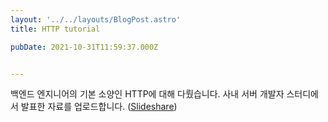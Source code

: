 ```yaml
---
layout: '../../layouts/BlogPost.astro'
title: HTTP tutorial

pubDate: 2021-10-31T11:59:37.000Z


---
```


백엔드 엔지니어의 기본 소양인 HTTP에 대해 다뤘습니다. 사내 서버 개발자 스터디에서 발표한 자료를 업로드합니다. ([Slideshare](https://www.slideshare.net/JinuNoh/http-101))